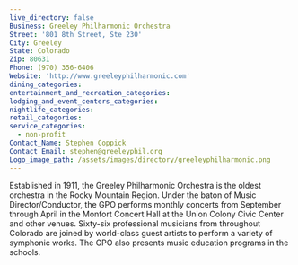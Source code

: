 ```yaml
---
live_directory: false
Business: Greeley Philharmonic Orchestra
Street: '801 8th Street, Ste 230'
City: Greeley
State: Colorado
Zip: 80631
Phone: (970) 356-6406
Website: 'http://www.greeleyphilharmonic.com'
dining_categories:
entertainment_and_recreation_categories:
lodging_and_event_centers_categories:
nightlife_categories:
retail_categories:
service_categories:
  - non-profit
Contact_Name: Stephen Coppick
Contact_Email: stephen@greeleyphil.org
Logo_image_path: /assets/images/directory/greeleyphilharmonic.png
---
```



Established in 1911, the Greeley Philharmonic Orchestra is the oldest orchestra in the Rocky Mountain Region. Under the baton of Music Director/Conductor, the GPO performs monthly concerts from September through April in the Monfort Concert Hall at the Union Colony Civic Center and other venues. Sixty-six professional musicians from throughout Colorado are joined by world-class guest artists to perform a variety of symphonic works. The GPO also presents music education programs in the schools.